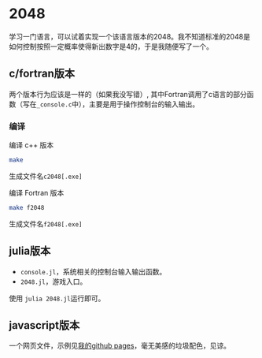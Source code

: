 # 2048

学习一门语言，可以试着实现一个该语言版本的2048。我不知道标准的2048是如何控制按照一定概率使得新出数字是4的，于是我随便写了一个。

## c/fortran版本

两个版本行为应该是一样的（如果我没写错）, 其中Fortran调用了c语言的部分函数（写在`_console.c`中），主要是用于操作控制台的输入输出。

### 编译

编译 c++ 版本
```bash
make
```
生成文件名`c2048[.exe]`

编译 Fortran 版本
```bash
make f2048
```
生成文件名`f2048[.exe]`

## julia版本

- `console.jl`，系统相关的控制台输入输出函数。
- `2048.jl`，游戏入口。

使用 `julia 2048.jl`运行即可。

## javascript版本

一个网页文件，示例见[我的github pages](https://0382.github.io/game/2048.html)，毫无美感的垃圾配色，见谅。